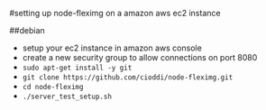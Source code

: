 #setting up node-fleximg on a amazon aws ec2 instance

##debian

- setup your ec2 instance in amazon aws console
- create a new security group to allow connections on port 8080
- ```sudo apt-get install -y git```
- ```git clone https://github.com/cioddi/node-fleximg.git```
- ```cd node-fleximg```
- ```./server_test_setup.sh```
